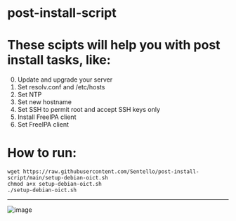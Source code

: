 # post-install-script
# These scipts will help you with post install tasks, like:

0. Update and upgrade your server
1. Set resolv.conf and /etc/hosts
2. Set NTP
3. Set new hostname
4. Set SSH to permit root and accept SSH keys only
5. Install FreeIPA client
6. Set FreeIPA client 

# How to run:
```console
wget https://raw.githubusercontent.com/Sentello/post-install-script/main/setup-debian-oict.sh
chmod a+x setup-debian-oict.sh
./setup-debian-oict.sh
```
------------


![image](https://user-images.githubusercontent.com/44606412/147390387-322a8161-9934-4022-89eb-e91a398772a6.png)


